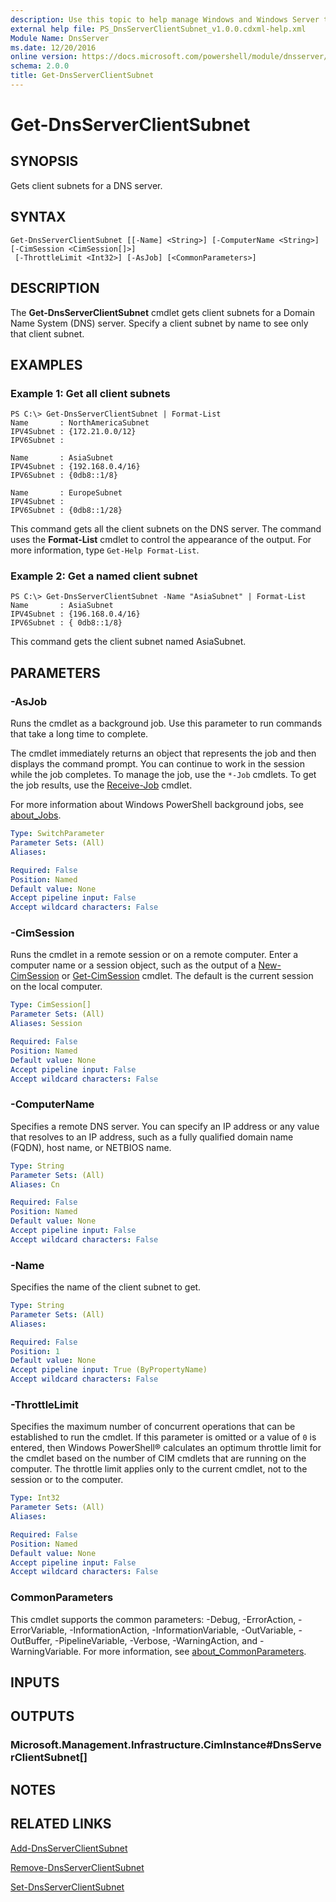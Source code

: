 ```yaml
---
description: Use this topic to help manage Windows and Windows Server technologies with Windows PowerShell.
external help file: PS_DnsServerClientSubnet_v1.0.0.cdxml-help.xml
Module Name: DnsServer
ms.date: 12/20/2016
online version: https://docs.microsoft.com/powershell/module/dnsserver/get-dnsserverclientsubnet?view=windowsserver2022-ps&wt.mc_id=ps-gethelp
schema: 2.0.0
title: Get-DnsServerClientSubnet
---
```


# Get-DnsServerClientSubnet

## SYNOPSIS
Gets client subnets for a DNS server.

## SYNTAX

```
Get-DnsServerClientSubnet [[-Name] <String>] [-ComputerName <String>] [-CimSession <CimSession[]>]
 [-ThrottleLimit <Int32>] [-AsJob] [<CommonParameters>]
```

## DESCRIPTION
The **Get-DnsServerClientSubnet** cmdlet gets client subnets for a Domain Name System (DNS) server.
Specify a client subnet by name to see only that client subnet.

## EXAMPLES

### Example 1: Get all client subnets
```
PS C:\> Get-DnsServerClientSubnet | Format-List
Name       : NorthAmericaSubnet
IPV4Subnet : {172.21.0.0/12}
IPV6Subnet : 

Name       : AsiaSubnet
IPV4Subnet : {192.168.0.4/16}
IPV6Subnet : {0db8::1/8}

Name       : EuropeSubnet
IPV4Subnet : 
IPV6Subnet : {0db8::1/28}
```

This command gets all the client subnets on the DNS server.
The command uses the **Format-List** cmdlet to control the appearance of the output.
For more information, type `Get-Help Format-List`.

### Example 2: Get a named client subnet
```
PS C:\> Get-DnsServerClientSubnet -Name "AsiaSubnet" | Format-List
Name       : AsiaSubnet
IPV4Subnet : {196.168.0.4/16}
IPV6Subnet : { 0db8::1/8}
```

This command gets the client subnet named AsiaSubnet.

## PARAMETERS

### -AsJob
Runs the cmdlet as a background job. Use this parameter to run commands that take a long time to complete. 

The cmdlet immediately returns an object that represents the job and then displays the command prompt. 
You can continue to work in the session while the job completes. 
To manage the job, use the `*-Job` cmdlets. 
To get the job results, use the [Receive-Job](https://go.microsoft.com/fwlink/?LinkID=113372) cmdlet. 

For more information about Windows PowerShell background jobs, see [about_Jobs](https://go.microsoft.com/fwlink/?LinkID=113251).

```yaml
Type: SwitchParameter
Parameter Sets: (All)
Aliases: 

Required: False
Position: Named
Default value: None
Accept pipeline input: False
Accept wildcard characters: False
```

### -CimSession
Runs the cmdlet in a remote session or on a remote computer.
Enter a computer name or a session object, such as the output of a [New-CimSession](https://go.microsoft.com/fwlink/p/?LinkId=227967) or [Get-CimSession](https://go.microsoft.com/fwlink/p/?LinkId=227966) cmdlet.
The default is the current session on the local computer.

```yaml
Type: CimSession[]
Parameter Sets: (All)
Aliases: Session

Required: False
Position: Named
Default value: None
Accept pipeline input: False
Accept wildcard characters: False
```

### -ComputerName
Specifies a remote DNS server.
You can specify an IP address or any value that resolves to an IP address, such as a fully qualified domain name (FQDN), host name, or NETBIOS name.

```yaml
Type: String
Parameter Sets: (All)
Aliases: Cn

Required: False
Position: Named
Default value: None
Accept pipeline input: False
Accept wildcard characters: False
```

### -Name
Specifies the name of the client subnet to get.

```yaml
Type: String
Parameter Sets: (All)
Aliases: 

Required: False
Position: 1
Default value: None
Accept pipeline input: True (ByPropertyName)
Accept wildcard characters: False
```

### -ThrottleLimit
Specifies the maximum number of concurrent operations that can be established to run the cmdlet.
If this parameter is omitted or a value of `0` is entered, then Windows PowerShell® calculates an optimum throttle limit for the cmdlet based on the number of CIM cmdlets that are running on the computer.
The throttle limit applies only to the current cmdlet, not to the session or to the computer.

```yaml
Type: Int32
Parameter Sets: (All)
Aliases: 

Required: False
Position: Named
Default value: None
Accept pipeline input: False
Accept wildcard characters: False
```

### CommonParameters
This cmdlet supports the common parameters: -Debug, -ErrorAction, -ErrorVariable, -InformationAction, -InformationVariable, -OutVariable, -OutBuffer, -PipelineVariable, -Verbose, -WarningAction, and -WarningVariable. For more information, see [about_CommonParameters](https://go.microsoft.com/fwlink/?LinkID=113216).

## INPUTS

## OUTPUTS

### Microsoft.Management.Infrastructure.CimInstance#DnsServerClientSubnet[]

## NOTES

## RELATED LINKS

[Add-DnsServerClientSubnet](./Add-DnsServerClientSubnet.md)

[Remove-DnsServerClientSubnet](./Remove-DnsServerClientSubnet.md)

[Set-DnsServerClientSubnet](./Set-DnsServerClientSubnet.md)

